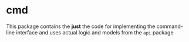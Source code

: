 # cmd

This package contains the **just** the code for implementing the command-line interface and uses actual logic and models from the `api` package

